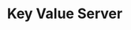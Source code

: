 ---
layout: page
title: Key Value Server
description: A concurrent KeyValueServer built with Go. Do not communicate by sharing memory; share memory by communicating! 
img:
redirect: https://github.com/puru-samal?tab=repositories
importance: 5
category: systems
---